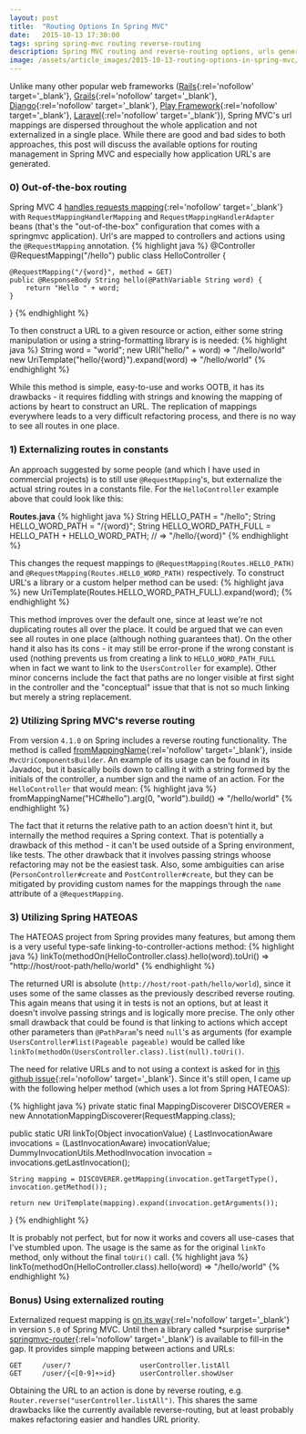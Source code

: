 ```yaml
---
layout: post
title:  "Routing Options In Spring MVC"
date:   2015-10-13 17:30:00
tags: spring spring-mvc routing reverse-routing
description: Spring MVC routing and reverse-routing options, urls generation
image: /assets/article_images/2015-10-13-routing-options-in-spring-mvc/rails-routes.png
---
```


Unlike many other popular web frameworks ([Rails](http://rubyonrails.org/){:rel='nofollow' target='_blank'}, [Grails](https://grails.org/){:rel='nofollow' target='_blank'}, [Django](https://www.djangoproject.com/){:rel='nofollow' target='_blank'}, [Play Framework](https://www.playframework.com/){:rel='nofollow' target='_blank'}, [Laravel](http://laravel.com){:rel='nofollow' target='_blank'}), Spring MVC's url mappings are dispersed throughout the whole application and not externalized in a single place. While there are good and bad sides to both approaches, this post will discuss the available options for routing management in Spring MVC and especially how application URL's are generated.

### 0) Out-of-the-box routing
Spring MVC 4 [handles requests mapping](http://static.springsource.org/spring/docs/4.0.x/spring-framework-reference/html/mvc.html){:rel='nofollow' target='_blank'} with `RequestMappingHandlerMapping` and `RequestMappingHandlerAdapter` beans (that's the "out-of-the-box" configuration that comes with a springmvc application). Url's are mapped to controllers and actions using the `@RequestMapping` annotation.
{% highlight java %}
@Controller
@RequestMapping("/hello")
public class HelloController {

    @RequestMapping("/{word}", method = GET)
    public @ResponseBody String hello(@PathVariable String word) {
        return "Hello " + word;
    }
}
{% endhighlight %}

To then construct a URL to a given resource or action, either some string manipulation or using a string-formatting library is is needed:
{% highlight java %}
String word = "world";
new URI("hello/" + word)                     => "/hello/world"
new UriTemplate("hello/{word}").expand(word) => "/hello/world"
{% endhighlight %}

While this method is simple, easy-to-use and works OOTB, it has its drawbacks - it requires fiddling with strings and knowing the mapping of actions by heart to construct an URL. The replication of mappings everywhere leads to a very difficult refactoring process, and there is no way to see all routes in one place. 

### 1) Externalizing routes in constants
An approach suggested by some people (and which I have used in commercial projects) is to still use `@RequestMapping`'s, but externalize the actual string routes in a constants file. For the `HelloController` example above that could look like this:

**Routes.java**
{% highlight java %}
String HELLO_PATH = "/hello";
String HELLO_WORD_PATH = "/{word}";
String HELLO_WORD_PATH_FULL = HELLO_PATH
	+ HELLO_WORD_PATH; // => "/hello/{word}"
{% endhighlight %}

This changes the request mappings to `@RequestMapping(Routes.HELLO_PATH)` and `@RequestMapping(Routes.HELLO_WORD_PATH)` respectively. To construct URL's a library or a custom helper method can be used:
{% highlight java %}
new UriTemplate(Routes.HELLO_WORD_PATH_FULL).expand(word);
{% endhighlight %}

This method improves over the default one, since at least we're not duplicating routes all over the place. It could be argued that we can even see all routes in one place (although nothing guarantees that). On the other hand it also has its cons - it may still be error-prone if the wrong constant is used (nothing prevents us from creating a link to `HELLO_WORD_PATH_FULL` when in fact we want to link to the `UsersController` for example). Other minor concerns include the fact that paths are no longer visible at first sight in the controller and the "conceptual" issue that that is not so much linking but merely a string replacement. 

### 2) Utilizing Spring MVC's reverse routing
From version `4.1.0` on Spring includes a reverse routing functionality. The method is called [fromMappingName](https://github.com/spring-projects/spring-framework/blob/6b129c52e3bbcc4d301ad7604d43f39c64d346a1/spring-webmvc/src/main/java/org/springframework/web/servlet/mvc/method/annotation/MvcUriComponentsBuilder.java#L241){:rel='nofollow' target='_blank'}, inside `MvcUriComponentsBuilder`. An example of its usage can be found in its Javadoc, but it basically boils down to calling it with a string formed by the initials of the controller, a number sign and the name of an action. For the `HelloController` that would mean:
{% highlight java %}
fromMappingName("HC#hello").arg(0, "world").build()
=> "/hello/world"
{% endhighlight %}

The fact that it returns the relative path to an action doesn't hint it, but internally the method requires a Spring context. That is potentially a drawback of this method - it can't be used outside of a Spring environment, like tests. The other drawback that it involves passing strings whoose refactoring may not be the easiest task. Also, some ambiguities can arise (`PersonController#create` and `PostController#create`, but they can be mitigated by providing custom names for the mappings through the `name` attribute of a `@RequestMapping`.

### 3) Utilizing Spring HATEOAS
The HATEOAS project from Spring provides many features, but among them is a very useful type-safe linking-to-controller-actions method:
{% highlight java %}
linkTo(methodOn(HelloController.class).hello(word).toUri()
=> "http://host/root-path/hello/world"
{% endhighlight %}

The returned URI is absolute (`http://host/root-path/hello/world`), since it uses some of the same classes as the previously described reverse routing. This again means that using it in tests is not an options, but at least it doesn't involve passing strings and is logically more precise. The only other small drawback that could be found is that linking to actions which accept other parameters than `@PathParam`'s need `null`'s as arguments (for example `UsersController#list(Pageable pageable)` would be called like `linkTo(methodOn(UsersController.class).list(null).toUri()`.

The need for relative URLs and to not using a context is asked for in [this github issue](https://github.com/spring-projects/spring-hateoas/issues/330){:rel='nofollow' target='_blank'}. Since it's still open, I came up with the following helper method (which uses a lot from Spring HATEOAS):

{% highlight java %}
private static final MappingDiscoverer DISCOVERER = new AnnotationMappingDiscoverer(RequestMapping.class);

public static URI linkTo(Object invocationValue) {
    LastInvocationAware invocations = (LastInvocationAware) invocationValue;
    DummyInvocationUtils.MethodInvocation invocation = invocations.getLastInvocation();

    String mapping = DISCOVERER.getMapping(invocation.getTargetType(), invocation.getMethod());

    return new UriTemplate(mapping).expand(invocation.getArguments());
}
{% endhighlight %}

It is probably not perfect, but for now it works and covers all use-cases that I've stumbled upon. The usage is the same as for the original `linkTo` method, only without the final `toUri()` call.
{% highlight java %}
linkTo(methodOn(HelloController.class).hello(word) => "/hello/world"
{% endhighlight %}

### Bonus) Using externalized routing 
Externalized request mapping is [on its way](https://jira.spring.io/browse/SPR-5757){:rel='nofollow' target='_blank'} in version `5.0` of Spring MVC. Until then a library called \*surprise surprise\* [springmvc-router](http://resthub.org/springmvc-router/){:rel='nofollow' target='_blank'} is available to fill-in the gap. It provides simple mapping between actions and URLs:

    GET     /user/?                 userController.listAll
    GET     /user/{<[0-9]+>id}      userController.showUser

Obtaining the URL to an action is done by reverse routing, e.g. `Router.reverse("userController.listAll")`. This shares the same drawbacks like the currently available reverse-routing, but at least probably makes refactoring easier and handles URL priority.